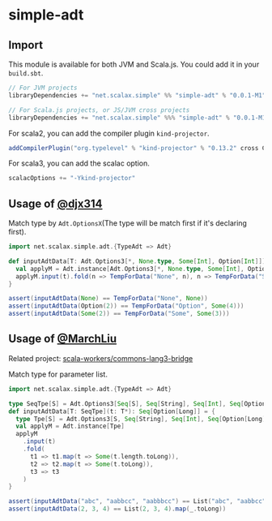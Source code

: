 # simple-adt

## Import
This module is available for both JVM and Scala.js. You could add it in your `build.sbt`.
``` sbt
// For JVM projects
libraryDependencies += "net.scalax.simple" %% "simple-adt" % "0.0.1-M1"
```
``` sbt
// For Scala.js projects, or JS/JVM cross projects
libraryDependencies += "net.scalax.simple" %%% "simple-adt" % "0.0.1-M1"
```
For scala2, you can add the compiler plugin `kind-projector`.
``` sbt
addCompilerPlugin("org.typelevel" % "kind-projector" % "0.13.2" cross CrossVersion.full)
```
For scala3, you can add the scalac option.
``` sbt
scalacOptions += "-Ykind-projector"
```

## Usage of [@djx314](https://github.com/djx314)
Match type by `Adt.OptionsX`(The type will be match first if it's declaring first).
``` scala
import net.scalax.simple.adt.{TypeAdt => Adt}

def inputAdtData[T: Adt.Options3[*, None.type, Some[Int], Option[Int]]](t: T): TempForData = {
  val applyM = Adt.instance[Adt.Options3[*, None.type, Some[Int], Option[Int]]]
  applyM.input(t).fold(n => TempForData("None", n), n => TempForData("Some", Some(n.get + 1)), n => TempForData("Option", n.map(_ + 2)))
}

assert(inputAdtData(None) == TempForData("None", None))
assert(inputAdtData(Option(2)) == TempForData("Option", Some(4)))
assert(inputAdtData(Some(2)) == TempForData("Some", Some(3)))
```

## Usage of [@MarchLiu](https://marchliu.github.io/)
Related project: [scala-workers/commons-lang3-bridge](https://github.com/scala-workers/commons-lang3-bridge)

Match type for parameter list.
``` scala
import net.scalax.simple.adt.{TypeAdt => Adt}

type SeqTpe[S] = Adt.Options3[Seq[S], Seq[String], Seq[Int], Seq[Option[Long]]]
def inputAdtData[T: SeqTpe](t: T*): Seq[Option[Long]] = {
  type Tpe[S] = Adt.Options3[S, Seq[String], Seq[Int], Seq[Option[Long]]] // Note: Tpe[*] is different from SeqTpe[*]
  val applyM = Adt.instance[Tpe]
  applyM
    .input(t)
    .fold(
      t1 => t1.map(t => Some(t.length.toLong)),
      t2 => t2.map(t => Some(t.toLong)),
      t3 => t3
    )
}

assert(inputAdtData("abc", "aabbcc", "aabbbcc") == List("abc", "aabbcc", "aabbbcc").map(t => Some(t.length.toLong)))
assert(inputAdtData(2, 3, 4) == List(2, 3, 4).map(_.toLong))
```